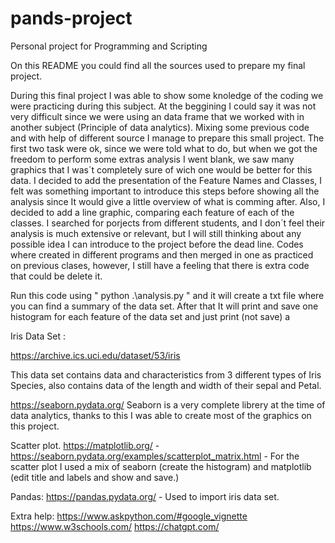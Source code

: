 # pands-project
Personal project for Programming and Scripting

On this README you could find all the sources used to prepare my final project.

During this final project I was able to show some knoledge of the coding we were practicing during this subject.
At the beggining I could say it was not very difficult since we were using an data frame that we worked with in another subject (Principle of data analytics).
Mixing some previous code and with help of different source I manage to prepare this small project.
The first two task were ok, since we were told what to do, but when we got the freedom to perform some extras analysis I went blank, we saw many graphics that I was´t completely sure of wich one would be better for this data.
I decided to add the presentation of the Feature Names and Classes, I felt was something important to introduce this steps before showing all the analysis since It would give a little overview of what is comming after.
Also, I decided to add a line graphic, comparing each feature of each of the classes.
I searched for porjects from different students, and I don´t feel their analysis is much extensive or relevant, but I will still thinking about any possible idea I can introduce to the project before the dead line.
Codes where created in different programs and then merged in one as practiced on previous clases, however, I still have a feeling that there is extra code that could be delete it.

Run this code using " python .\analysis.py " and it will create a txt file where you can find a summary of the data set.
After that It will print and save one histogram for each feature of the data set and just print (not save) a 

Iris Data Set :

https://archive.ics.uci.edu/dataset/53/iris

This data set contains data and characteristics from 3 different types of Iris Species, also contains data of the length and width of their sepal and Petal.

https://seaborn.pydata.org/ Seaborn is a very complete librery at the time of data analytics, thanks to this I was able to create most of the graphics on this project.

Scatter plot.
https://matplotlib.org/  - https://seaborn.pydata.org/examples/scatterplot_matrix.html - For the scatter plot I used a mix of seaborn (create the histogram) and matplotlib (edit title and labels and show and save.)

Pandas:
https://pandas.pydata.org/ - Used to import iris data set.

Extra help:
https://www.askpython.com/#google_vignette
https://www.w3schools.com/
https://chatgpt.com/
